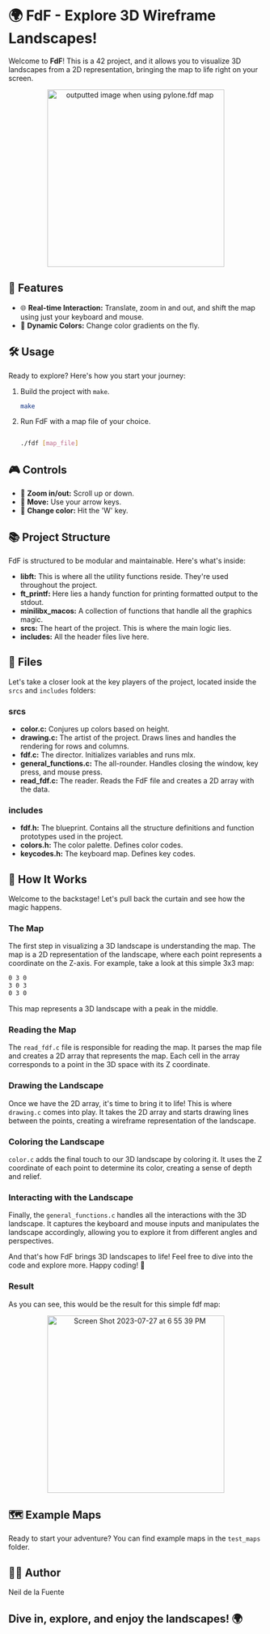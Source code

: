 # 🌍 FdF - Explore 3D Wireframe Landscapes!
Welcome to **FdF**! This is a 42 project, and it allows you to visualize 3D landscapes from a 2D representation, bringing the map to life right on your screen.
<div align="center">
    <img width="350" alt="outputted image when using pylone.fdf map" src="https://github.com/Neilus03/FdF-42/assets/87651732/4d698bda-f5a3-494d-a9bd-94541c60739c">
</div>


## 🚀 Features

- 🌐 **Real-time Interaction:** Translate, zoom in and out, and shift the map using just your keyboard and mouse.
- 🎨 **Dynamic Colors:** Change color gradients on the fly.

## 🛠️ Usage

Ready to explore? Here's how you start your journey:

1. Build the project with `make`.

    ```sh
    make
    ```

2. Run FdF with a map file of your choice.

    ```sh

    ./fdf [map_file]
    ```

## 🎮 Controls

- 🧐 **Zoom in/out:** Scroll up or down.
- 🏃 **Move:** Use your arrow keys.
- 🌈 **Change color:** Hit the 'W' key.

## 📚 Project Structure

FdF is structured to be modular and maintainable. Here's what's inside:

- **libft:** This is where all the utility functions reside. They're used throughout the project.
- **ft_printf:** Here lies a handy function for printing formatted output to the stdout.
- **minilibx_macos:** A collection of functions that handle all the graphics magic.
- **srcs:** The heart of the project. This is where the main logic lies.
- **includes:** All the header files live here.

## 📁 Files

Let's take a closer look at the key players of the project, located inside the `srcs` and `includes` folders:

### srcs

- **color.c:** Conjures up colors based on height.
- **drawing.c:** The artist of the project. Draws lines and handles the rendering for rows and columns.
- **fdf.c:** The director. Initializes variables and runs mlx.
- **general_functions.c:** The all-rounder. Handles closing the window, key press, and mouse press.
- **read_fdf.c:** The reader. Reads the FdF file and creates a 2D array with the data.

### includes

- **fdf.h:** The blueprint. Contains all the structure definitions and function prototypes used in the project.
- **colors.h:** The color palette. Defines color codes.
- **keycodes.h:** The keyboard map. Defines key codes.

## 🎩 How It Works

Welcome to the backstage! Let's pull back the curtain and see how the magic happens.

### The Map

The first step in visualizing a 3D landscape is understanding the map. The map is a 2D representation of the landscape, where each point represents a coordinate on the Z-axis. For example, take a look at this simple 3x3 map:
```sh
0 3 0
3 0 3
0 3 0
```


This map represents a 3D landscape with a peak in the middle.

### Reading the Map

The `read_fdf.c` file is responsible for reading the map. It parses the map file and creates a 2D array that represents the map. Each cell in the array corresponds to a point in the 3D space with its Z coordinate.

### Drawing the Landscape

Once we have the 2D array, it's time to bring it to life! This is where `drawing.c` comes into play. It takes the 2D array and starts drawing lines between the points, creating a wireframe representation of the landscape.

### Coloring the Landscape

`color.c` adds the final touch to our 3D landscape by coloring it. It uses the Z coordinate of each point to determine its color, creating a sense of depth and relief.

### Interacting with the Landscape

Finally, the `general_functions.c` handles all the interactions with the 3D landscape. It captures the keyboard and mouse inputs and manipulates the landscape accordingly, allowing you to explore it from different angles and perspectives.

And that's how FdF brings 3D landscapes to life! Feel free to dive into the code and explore more. Happy coding! 🚀

### Result

As you can see, this would be the result for this simple fdf map:

<div align="center">
    <img width="350" alt="Screen Shot 2023-07-27 at 6 55 39 PM" src="https://github.com/Neilus03/FdF-42/assets/87651732/1eaeaf47-59f6-4cbb-9850-d01baadb9100">
</div>


## 🗺️ Example Maps

Ready to start your adventure? You can find example maps in the `test_maps` folder.

## 👨‍💻 Author

Neil de la Fuente

## Dive in, explore, and enjoy the landscapes! 🌍
